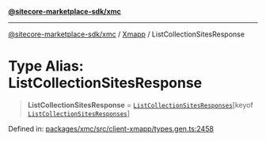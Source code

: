 [**@sitecore-marketplace-sdk/xmc**](../../../../README.md)

***

[@sitecore-marketplace-sdk/xmc](../../../../README.md) / [Xmapp](../README.md) / ListCollectionSitesResponse

# Type Alias: ListCollectionSitesResponse

> **ListCollectionSitesResponse** = [`ListCollectionSitesResponses`](ListCollectionSitesResponses.md)\[keyof [`ListCollectionSitesResponses`](ListCollectionSitesResponses.md)\]

Defined in: [packages/xmc/src/client-xmapp/types.gen.ts:2458](https://github.com/Sitecore/marketplace-sdk/blob/047115917e8843232ba2a4ba284b67585698b1c5/packages/xmc/src/client-xmapp/types.gen.ts#L2458)
